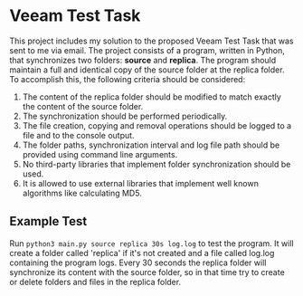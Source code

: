 # Veeam Test Task
This project includes my solution to the proposed Veeam Test Task that was sent to me via email. The project consists of a program, written in Python, that synchronizes two folders: **source** and **replica**. The program should maintain a full and identical copy of the source folder at the replica folder. To accomplish this, the following criteria should be considered:

1. The content of the replica folder should be modified to match exactly the content of the source folder.
2. The synchronization should be performed periodically.
3. The file creation, copying and removal operations should be logged to a file and to the console output.
4. The folder paths, synchronization interval and log file path should be provided using command line arguments.
5. No third-party libraries that implement folder synchronization should be used.
6. It is allowed to use external libraries that implement well known algorithms like calculating MD5.

## Example Test
Run `python3 main.py source replica 30s log.log` to test the program. It will create a folder called 'replica' if it's not created and a file called log.log containing the program logs. Every 30 seconds the replica folder will synchronize its content with the source folder, so in that time try to create or delete folders and files in the replica folder.